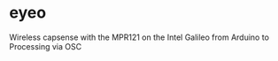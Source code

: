 eyeo
====

Wireless capsense with the MPR121 on the Intel Galileo from Arduino to Processing via OSC 
